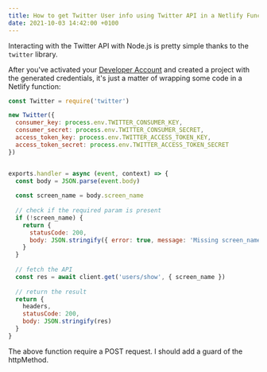 ```yaml
---
title: How to get Twitter User info using Twitter API in a Netlify Functions
date: 2021-10-03 14:42:00 +0100
---
```




Interacting with the Twitter API with Node.js is pretty simple thanks to the `twitter` library.

After you've activated your [Developer Account](https://developer.twitter.com/en) and created a project with the generated credentials, it's just a matter of wrapping some code in a Netlify function:

```js
const Twitter = require('twitter')

new Twitter({
  consumer_key: process.env.TWITTER_CONSUMER_KEY,
  consumer_secret: process.env.TWITTER_CONSUMER_SECRET,
  access_token_key: process.env.TWITTER_ACCESS_TOKEN_KEY,
  access_token_secret: process.env.TWITTER_ACCESS_TOKEN_SECRET
})


exports.handler = async (event, context) => {
  const body = JSON.parse(event.body)
  
  const screen_name = body.screen_name
  
  // check if the required param is present
  if (!screen_name) {
    return {
      statusCode: 200,
      body: JSON.stringify({ error: true, message: 'Missing screen_name' })
    }
  }
	
  // fetch the API
  const res = await client.get('users/show', { screen_name })
	
  // return the result
  return {
    headers,
    statusCode: 200,
    body: JSON.stringify(res)
  }
}

```

The above function require a POST request. I should add a guard of the httpMethod.